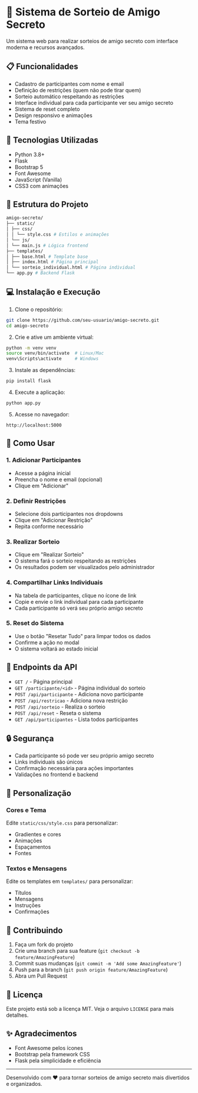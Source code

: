 # 🎁 Sistema de Sorteio de Amigo Secreto

Um sistema web para realizar sorteios de amigo secreto com interface moderna e recursos avançados.

## 📋 Funcionalidades

- Cadastro de participantes com nome e email
- Definição de restrições (quem não pode tirar quem)
- Sorteio automático respeitando as restrições
- Interface individual para cada participante ver seu amigo secreto
- Sistema de reset completo
- Design responsivo e animações
- Tema festivo

## 🚀 Tecnologias Utilizadas

- Python 3.8+
- Flask
- Bootstrap 5
- Font Awesome
- JavaScript (Vanilla)
- CSS3 com animações

## 📁 Estrutura do Projeto
```bash
amigo-secreto/
├── static/
│ ├── css/
│ │ └── style.css # Estilos e animações
│ └── js/
│ └── main.js # Lógica frontend
├── templates/
│ ├── base.html # Template base
│ ├── index.html # Página principal
│ └── sorteio_individual.html # Página individual
└── app.py # Backend Flask
```

## 💻 Instalação e Execução

1. Clone o repositório:
```bash
git clone https://github.com/seu-usuario/amigo-secreto.git
cd amigo-secreto
```

2. Crie e ative um ambiente virtual:
```bash
python -m venv venv
source venv/bin/activate  # Linux/Mac
venv\Scripts\activate     # Windows
```

3. Instale as dependências:
```bash
pip install flask
```

4. Execute a aplicação:
```bash
python app.py
```

5. Acesse no navegador:
```
http://localhost:5000
```

## 🎯 Como Usar

### 1. Adicionar Participantes
- Acesse a página inicial
- Preencha o nome e email (opcional)
- Clique em "Adicionar"

### 2. Definir Restrições
- Selecione dois participantes nos dropdowns
- Clique em "Adicionar Restrição"
- Repita conforme necessário

### 3. Realizar Sorteio
- Clique em "Realizar Sorteio"
- O sistema fará o sorteio respeitando as restrições
- Os resultados podem ser visualizados pelo administrador

### 4. Compartilhar Links Individuais
- Na tabela de participantes, clique no ícone de link
- Copie e envie o link individual para cada participante
- Cada participante só verá seu próprio amigo secreto

### 5. Reset do Sistema
- Use o botão "Resetar Tudo" para limpar todos os dados
- Confirme a ação no modal
- O sistema voltará ao estado inicial

## 📱 Endpoints da API

- `GET /` - Página principal
- `GET /participante/<id>` - Página individual do sorteio
- `POST /api/participante` - Adiciona novo participante
- `POST /api/restricao` - Adiciona nova restrição
- `POST /api/sorteio` - Realiza o sorteio
- `POST /api/reset` - Reseta o sistema
- `GET /api/participantes` - Lista todos participantes

## 🔒 Segurança

- Cada participante só pode ver seu próprio amigo secreto
- Links individuais são únicos
- Confirmação necessária para ações importantes
- Validações no frontend e backend

## 🎨 Personalização

### Cores e Tema
Edite `static/css/style.css` para personalizar:
- Gradientes e cores
- Animações
- Espaçamentos
- Fontes

### Textos e Mensagens
Edite os templates em `templates/` para personalizar:
- Títulos
- Mensagens
- Instruções
- Confirmações

## 🤝 Contribuindo

1. Faça um fork do projeto
2. Crie uma branch para sua feature (`git checkout -b feature/AmazingFeature`)
3. Commit suas mudanças (`git commit -m 'Add some AmazingFeature'`)
4. Push para a branch (`git push origin feature/AmazingFeature`)
5. Abra um Pull Request

## 📄 Licença

Este projeto está sob a licença MIT. Veja o arquivo `LICENSE` para mais detalhes.

## ✨ Agradecimentos

- Font Awesome pelos ícones
- Bootstrap pela framework CSS
- Flask pela simplicidade e eficiência

---
Desenvolvido com ❤️ para tornar sorteios de amigo secreto mais divertidos e organizados.